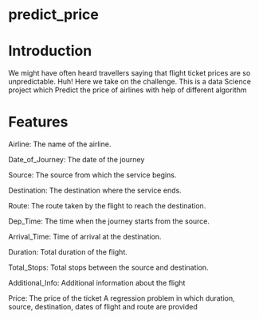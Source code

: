 # predict_price


# Introduction
We might have often heard travellers saying that flight ticket prices are so unpredictable. Huh! Here we take on the challenge.
This is a data Science project which Predict the price of airlines with help of different algorithm

# Features

Airline: The name of the airline.

Date_of_Journey: The date of the journey

Source: The source from which the service begins.

Destination: The destination where the service ends.

Route: The route taken by the flight to reach the destination.

Dep_Time: The time when the journey starts from the source.

Arrival_Time: Time of arrival at the destination.

Duration: Total duration of the flight.

Total_Stops: Total stops between the source and destination.

Additional_Info: Additional information about the flight

Price: The price of the ticket A regression problem in which duration, source, destination, dates of flight and route are provided

